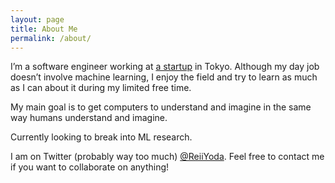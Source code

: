 ```yaml
---
layout: page
title: About Me
permalink: /about/
---
```


I’m a software engineer working at [a startup](https://infostellar.net) in Tokyo. Although my day job doesn’t involve machine learning, I enjoy the field and try to learn as much as I can about it during my limited free time. 

My main goal is to get computers to understand and imagine in the same way humans understand and imagine.

Currently looking to break into ML research.

I am on Twitter (probably way too much) [@ReiiYoda](https://twitter.com/ReiiYoda). Feel free to contact me if you want to collaborate on anything!
